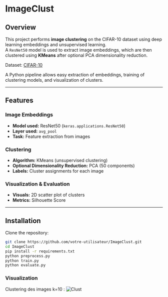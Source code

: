 # ImageClust

## Overview
This project performs **image clustering** on the CIFAR-10 dataset using deep learning embeddings and unsupervised learning.  
A `ResNet50` model is used to extract image embeddings, which are then clustered using **KMeans** after optional PCA dimensionality reduction.

Dataset: [CIFAR-10](https://www.cs.toronto.edu/~kriz/cifar.html)  

A Python pipeline allows easy extraction of embeddings, training of clustering models, and visualization of clusters.

---

## Features

### Image Embeddings
- **Model used:** ResNet50 (`keras.applications.ResNet50`)  
- **Layer used:** `avg_pool`  
- **Task:** Feature extraction from images

### Clustering
- **Algorithm:** KMeans (unsupervised clustering)  
- **Optional Dimensionality Reduction:** PCA (50 components)  
- **Labels:** Cluster assignments for each image

### Visualization & Evaluation
- **Visuals:** 2D scatter plot of clusters  
- **Metrics:** Silhouette Score

---

## Installation
Clone the repository:

```bash
git clone https://github.com/votre-utilisateur/ImageClust.git
cd ImageClust
pip install -r requirements.txt
python preprocess.py
python train.py
python evaluate.py
```
### Visualization
Clustering des images k=10 :
![Clust](images/clust.png)

